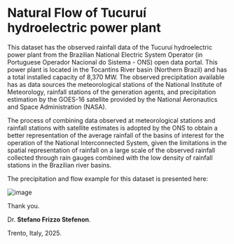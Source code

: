 # Natural Flow of Tucuruí hydroelectric power plant

This dataset has the observed rainfall data of the Tucuruí hydroelectric power plant from the Brazilian National Electric System Operator (in Portuguese Operador Nacional do Sistema - ONS) open data portal. This power plant is located in the Tocantins River basin (Northern Brazil) and has a total installed capacity of 8,370 MW. The observed precipitation available has as data sources the meteorological stations of the National Institute of Meteorology, rainfall stations of the generation agents, and precipitation estimation by the GOES-16 satellite provided by the National Aeronautics and Space Administration (NASA).

The process of combining data observed at meteorological stations and rainfall stations with satellite estimates is adopted by the ONS to obtain a better representation of the average rainfall of the basins of interest for the operation of the National Interconnected System, given the limitations in the spatial representation of rainfall on a large scale of the observed rainfall collected through rain gauges combined with the low density of rainfall stations in the Brazilian river basins. 

The precipitation and flow example for this dataset is presented here:

![image](https://github.com/SFStefenon/NaturalFlowforHydroelectricity/assets/88292916/6bebce9a-df19-4d0d-9ea5-3d92110bd9a4)

Thank you.

Dr. **Stefano Frizzo Stefenon**.

Trento, Italy, 2025.
